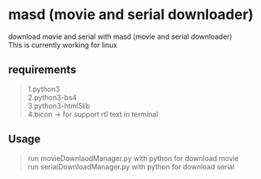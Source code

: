 # masd (movie and serial downloader)
download movie and serial with masd (movie and serial downloader) <br/>
This is currently working for linux

## requirements
> 1.python3 <br/>
> 2.python3-bs4 <br/>
> 3.python3-html5lib <br/>
> 4.bicon -> for support rtl text in terminal

## Usage
> run movieDownlaodManager.py with python for download movie <br/>
> run serialDownloadManager.py with python for download serial <br/>

